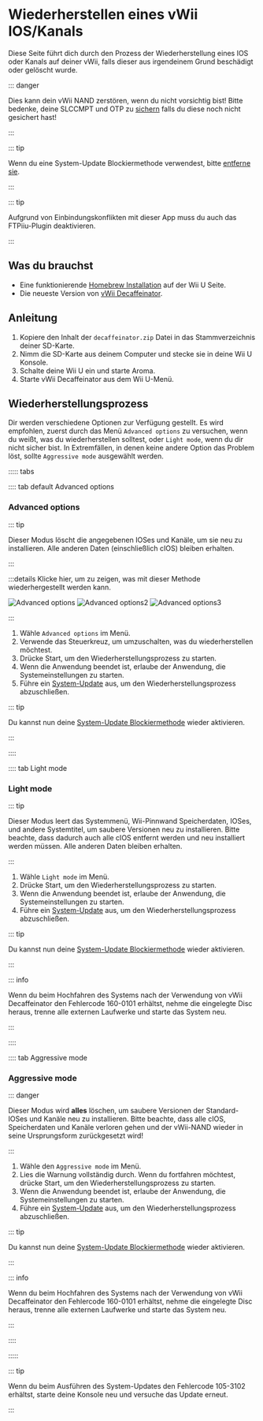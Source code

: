 # Wiederherstellen eines vWii IOS/Kanals

Diese Seite führt dich durch den Prozess der Wiederherstellung eines IOS oder Kanals auf deiner vWii, falls dieser aus irgendeinem Grund beschädigt oder gelöscht wurde.

::: danger

Dies kann dein vWii NAND zerstören, wenn du nicht vorsichtig bist! Bitte bedenke, deine SLCCMPT und OTP zu [sichern](aroma/nand-backup) falls du diese noch nicht gesichert hast!

:::

::: tip

Wenn du eine System-Update Blockiermethode verwendest, bitte [entferne sie](unblock-updates).

:::

::: tip

Aufgrund von Einbindungskonflikten mit dieser App muss du auch das FTPiiu-Plugin deaktivieren.

:::

## Was du brauchst

- Eine funktionierende [Homebrew Installation](index) auf der Wii U Seite.
- Die neueste Version von [vWii Decaffeinator](https://github.com/GaryOderNichts/vWii-Decaffeinator/releases).

## Anleitung

1. Kopiere den Inhalt der `decaffeinator.zip` Datei in das Stammverzeichnis deiner SD-Karte.
2. Nimm die SD-Karte aus deinem Computer und stecke sie in deine Wii U Konsole.
3. Schalte deine Wii U ein und starte Aroma.
4. Starte vWii Decaffeinator aus dem Wii U-Menü.

## Wiederherstellungsprozess

Dir werden verschiedene Optionen zur Verfügung gestellt. Es wird empfohlen, zuerst durch das Menü `Advanced options` zu versuchen, wenn du weißt, was du wiederherstellen solltest, oder `Light mode`, wenn du dir nicht sicher bist. In Extremfällen, in denen keine andere Option das Problem löst, sollte `Aggressive mode` ausgewählt werden.

<!-- tabs:start -->

::::: tabs

:::: tab default Advanced options

### Advanced options

::: tip

Dieser Modus löscht die angegebenen IOSes und Kanäle, um sie neu zu installieren. Alle anderen Daten (einschließlich cIOS) bleiben erhalten.

:::

:::details Klicke hier, um zu zeigen, was mit dieser Methode wiederhergestellt werden kann.

![Advanced options](/files/Advanced-options.jpg)
![Advanced options2](/files/Advanced-options2.jpg)
![Advanced options3](/files/Advanced-options3.jpg)

:::

1. Wähle `Advanced options` im Menü.
2. Verwende das Steuerkreuz, um umzuschalten, was du wiederherstellen möchtest.
3. Drücke Start, um den Wiederherstellungsprozess zu starten.
4. Wenn die Anwendung beendet ist, erlaube der Anwendung, die Systemeinstellungen zu starten.
5. Führe ein [System-Update](https://www.nintendo.com/de-de/Support/Wii-U/System-Updates/Schritt-fur-Schritt-Beschreibung/Schritt-fur-Schritt-Beschreibung-677452.html) aus, um den Wiederherstellungsprozess abzuschließen.

::: tip

Du kannst nun deine [System-Update Blockiermethode](block-updates) wieder aktivieren.

:::

::::

:::: tab Light mode

### Light mode

::: tip

Dieser Modus leert das Systemmenü, Wii-Pinnwand Speicherdaten, IOSes, und andere Systemtitel, um saubere Versionen neu zu installieren. Bitte beachte, dass dadurch auch alle cIOS entfernt werden und neu installiert werden müssen. Alle anderen Daten bleiben erhalten.

:::

1. Wähle `Light mode` im Menü.
2. Drücke Start, um den Wiederherstellungsprozess zu starten.
3. Wenn die Anwendung beendet ist, erlaube der Anwendung, die Systemeinstellungen zu starten.
4. Führe ein [System-Update](https://www.nintendo.com/de-de/Support/Wii-U/System-Updates/Schritt-fur-Schritt-Beschreibung/Schritt-fur-Schritt-Beschreibung-677452.html) aus, um den Wiederherstellungsprozess abzuschließen.

::: tip

Du kannst nun deine [System-Update Blockiermethode](block-updates) wieder aktivieren.

:::

::: info

Wenn du beim Hochfahren des Systems nach der Verwendung von vWii Decaffeinator den Fehlercode 160-0101 erhältst, nehme die eingelegte Disc heraus, trenne alle externen Laufwerke und starte das System neu.

:::

::::

:::: tab Aggressive mode

### Aggressive mode

::: danger

Dieser Modus wird **alles** löschen, um saubere Versionen der Standard-IOSes und Kanäle neu zu installieren. Bitte beachte, dass alle cIOS, Speicherdaten und Kanäle verloren gehen und der vWii-NAND wieder in seine Ursprungsform zurückgesetzt wird!

:::

1. Wähle den `Aggressive mode` im Menü.
2. Lies die Warnung vollständig durch. Wenn du fortfahren möchtest, drücke Start, um den Wiederherstellungsprozess zu starten.
3. Wenn die Anwendung beendet ist, erlaube der Anwendung, die Systemeinstellungen zu starten.
4. Führe ein [System-Update](https://www.nintendo.com/de-de/Support/Wii-U/System-Updates/Schritt-fur-Schritt-Beschreibung/Schritt-fur-Schritt-Beschreibung-677452.html) aus, um den Wiederherstellungsprozess abzuschließen.

::: tip

Du kannst nun deine [System-Update Blockiermethode](block-updates) wieder aktivieren.

:::

::: info

Wenn du beim Hochfahren des Systems nach der Verwendung von vWii Decaffeinator den Fehlercode 160-0101 erhältst, nehme die eingelegte Disc heraus, trenne alle externen Laufwerke und starte das System neu.

:::

::::

:::::

::: tip

Wenn du beim Ausführen des System-Updates den Fehlercode 105-3102 erhältst, starte deine Konsole neu und versuche das Update erneut.

:::
